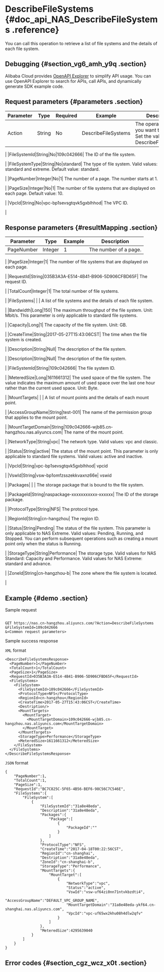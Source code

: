 # DescribeFileSystems {#doc_api_NAS_DescribeFileSystems .reference}

You can call this operation to retrieve a list of file systems and the details of each file system.

## Debugging {#section_vg6_amh_y9q .section}

Alibaba Cloud provides [OpenAPI Explorer](https://api.aliyun.com/#product=NAS&api=DescribeMountTargets) to simplify API usage. You can use OpenAPI Explorer to search for APIs, call APIs, and dynamically generate SDK example code.

## Request parameters {#parameters .section}

|Parameter|Type|Required|Example|Description|
|---------|----|--------|-------|-----------|
|Action|String|No|DescribeFileSystems| The operation that you want to perform. Set the value to DescribeFileSystems.

 |
|FileSystemId|String|No|109c042666| The ID of the file system.

 |
|FileSystemType|String|No|standard| The type of file system. Valid values: standard and extreme. Default value: standard.

 |
|PageNumber|Integer|No|1| The number of a page. The number starts at 1.

 |
|PageSize|Integer|No|1| The number of file systems that are displayed on each page. Default value: 10.

 |
|VpcId|String|No|vpc-bp1sevsgtqvk5gxblhhod| The VPC ID.

 |

## Response parameters {#resultMapping .section}

|Parameter|Type|Example|Description|
|---------|----|-------|-----------|
|PageNumber|Integer|1| The number of a page.

 |
|PageSize|Integer|1| The number of file systems that are displayed on each page.

 |
|RequestId|String|035B3A3A-E514-4B41-B906-5D906CFBD65F| The request ID.

 |
|TotalCount|Integer|1| The total number of file systems.

 |
|FileSystems| | | A list of file systems and the details of each file system.

 |
|Bandwidth|Long|150| The maximum throughput of the file system. Unit: Mbit/s. This parameter is only applicable to standard file systems.

 |
|Capacity|Long|1| The capacity of the file system. Unit: GB.

 |
|CreateTime|String|2017-05-27T15:43:06CST| The time when the file system is created.

 |
|Description|String|Null| The description of the file system.

 |
|Description|String|Null| The description of the file system.

 |
|FileSystemId|String|109c042666| The file system ID.

 |
|MeteredSize|Long|1611661312| The used space of the file system. The value indicates the maximum amount of used space over the last one hour rather than the current used space. Unit: Byte.

 |
|MountTargets| | | A list of mount points and the details of each mount point.

 |
|AccessGroupName|String|test-001| The name of the permission group that applies to the mount point.

 |
|MountTargetDomain|String|109c042666-wjb85.cn-hangzhou.nas.aliyuncs.com| The name of the mount point.

 |
|NetworkType|String|vpc| The network type. Valid values: vpc and classic.

 |
|Status|String|active| The status of the mount point. This parameter is only applicable to standard file systems. Valid values: active and inactive.

 |
|VpcId|String|vpc-bp1sevsgtqvk5gxblhhod| vpcid

 |
|VswId|String|vsw-bp1omfzsszekkvaxnz66e| vswid

 |
|Packages| | | The storage package that is bound to the file system.

 |
|PackageId|String|naspackage-xxxxxxxxxxx-xxxxxx| The ID of the storage package.

 |
|ProtocolType|String|NFS| The protocol type.

 |
|RegionId|String|cn-hangzhou| The region ID.

 |
|Status|String|Pending| The status of the file system. This parameter is only applicable to NAS Extreme. Valid values: Pending, Running, and Stopped. You can perform subsequent operations such as creating a mount point only when the status is Running.

 |
|StorageType|String|Performance| The storage type. Valid values for NAS Standard: Capacity and Performance. Valid values for NAS Extreme: standard and advance.

 |
|ZoneId|String|cn-hangzhou-b| The zone where the file system is located.

 |

## Example {#demo .section}

Sample request

``` {#request_demo}

GET https://nas.cn-hangzhou.aliyuncs.com/?Action=DescribeFileSystems
&FileSystemId=109c042666
&<Common request parameters>

```

Sample success response

`XML` format

``` {#xml_return_success_demo}
<DescribeFileSystemsResponse>
  <PageNumber>1</PageNumber>
  <TotalCount>1</TotalCount>
  <PageSize>1</PageSize>
  <RequestId>035B3A3A-E514-4B41-B906-5D906CFBD65F</RequestId>
  <FileSystems>
    <FileSystem>
      <FileSystemId>109c042666</FileSystemId>
      <ProtocolType>NFS</ProtocolType>
      <RegionId>cn-hangzhou</RegionId>
      <CreateTime>2017-05-27T15:43:06CST</CreateTime>
      <Destription/>
      <MountTargets>
        <MountTarget>
          <MountTargetDomain>109c042666-wjb85.cn-hangzhou.nas.aliyuncs.com</MountTargetDomain>
        </MountTarget>
      </MountTargets>
      <StorageType>Performance</StorageType>
      <MeteredSize>1611661312</MeteredSize>
    </FileSystem>
  </FileSystems>
</DescribeFileSystemsResponse>

```

`JSON` format

``` {#codeblock_dbu_d7m_rzs}
{
	"PageNumber":1,
	"TotalCount":1,
	"PageSize":1,
	"RequestId":"BC7C825C-5F65-4B56-BEF6-98C56C7C546E",
	"FileSystems":{
		"FileSystem":[
			{
				"FileSystemId":"31a8e48eda",
				"Description":"31a8e48eda",
				"Packages":{
					"Package":[
						{
							"PackageId":""
						}
					]
				},
				"ProtocolType":"NFS",
				"CreateTime":"2017-04-18T00:22:56CST",
				"RegionId":"cn-shanghai",
				"Destription":"31a8e48eda",
				"ZoneId":"cn-shanghai-b",
				"StorageType":"Performance",
				"MountTargets":{
					"MountTarget":[
						{
							"NetworkType":"vpc",
							"Status":"active",
							"VswId":"vsw-uf64zi0nn71ntvkbzdti4",
							"AccessGroupName":"DEFAULT_VPC_GROUP_NAME",
							"MountTargetDomain":"31a8e48eda-ykf64.cn-shanghai.nas.aliyuncs.com",
							"VpcId":"vpc-uf65wx2khu08h4dlw2qfv"
						}
					]
				},
				"MeteredSize":4295639040
			}
		]
	}
}
```

## Error codes {#section_cgz_wcz_x0t .section}

